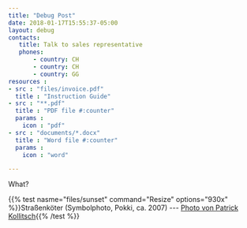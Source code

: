 ```yaml
---
title: "Debug Post"
date: 2018-01-17T15:55:37-05:00
layout: debug
contacts:
   title: Talk to sales representative
   phones:
       - country: CH
       - country: CH
       - country: GG
resources :
- src : "files/invoice.pdf"
  title : "Instruction Guide"
- src : "**.pdf"
  title : "PDF file #:counter"
  params :
    icon : "pdf"
- src : "documents/*.docx"
  title : "Word file #:counter"
  params :
    icon : "word"

---
```


What?

{{% test nasme="files/sunset" command="Resize" options="930x" %}}Straßenköter (Symbolphoto, Pokki, ca. 2007) --- <a href="https://samui-samui.de/">Photo von Patrick Kollitsch</a>{{% /test %}}